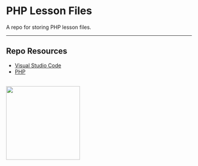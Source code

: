 # PHP Lesson Files

A repo for storing PHP lesson files. 

***

## Repo Resources

* [Visual Studio Code](https://code.visualstudio.com/)
* [PHP](https://www.php.net)

<br>
<a href="https://codeadam.ca">
<img src="https://cdn.codeadam.ca/images@1.0.0/codeadam-logo-coloured-horizontal.png" width="200">
</a>
